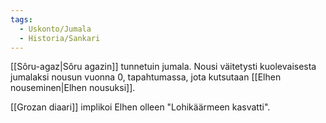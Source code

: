 ```yaml
---
tags:
  - Uskonto/Jumala
  - Historia/Sankari
---
```

[[Sôru-agaz|Sôru agazin]] tunnetuin jumala. Nousi väitetysti kuolevaisesta jumalaksi nousun vuonna 0, tapahtumassa, jota kutsutaan [[Elhen nouseminen|Elhen nousuksi]].

[[Grozan diaari]] implikoi Elhen olleen "Lohikäärmeen kasvatti".
